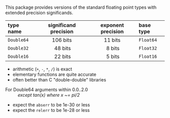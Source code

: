 This package provides versions of the standard floating point types with extended precision significands.

| type name   | significand precision | exponent precision | base type |
|:------------|:---------------------:|:------------------:|:----------|
| `Double64`  | 106 bits              | 11 bits            | `Float64` |
| `Double32`  | &nbsp;48 bits         | &nbsp;8 bits       | `Float32` |
| `Double16`  | &nbsp;22 bits         | &nbsp;5 bits       | `Float16` |


- arithmetic (`+`, `-`, `*`, `/`) is exact
- elementary functions are quite accurate
- often better than C "double-double" libraries

For Double64 arguments within 0.0..2.0   
&nbsp; &nbsp; &nbsp; &nbsp; &nbsp; _except tan(x) where x ~= pi/2_
- expect the `abserr` to be 1e-30 or less
- expect the `relerr` to be 1e-28 or less


